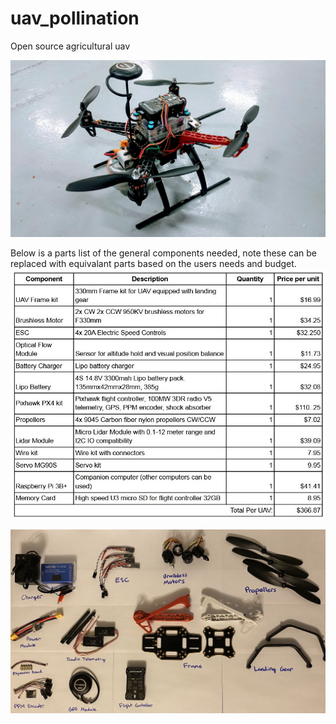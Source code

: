 # uav_pollination
Open source agricultural uav 

<img src="https://github.com/ducati-748/uav_pollination/blob/f15ff90de3834e43ba4d2dd499e91747f48af6a1/images/drone2.jpg">

Below is a parts list of the general components needed, note these can be replaced with equivalant parts based on the users needs and budget.
<img src="https://github.com/ducati-748/uav_pollination/blob/b1611374fa8e634344bf9eeaa881ec9e8b1d9ec2/images/parts%20list.JPG">

<img src="https://github.com/ducati-748/uav_pollination/blob/2c97cbe5140ba7bc7d8e841b2e7a5df8655a2493/images/layout2.jpg">

